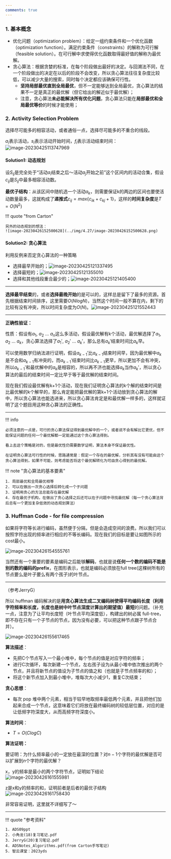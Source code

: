 ```yaml
---
comments: true
---
```

### 1. 基本概念

- 优化问题（optimization problem）：给定一组约束条件和一个优化函数（optimization function）。满足约束条件（constraints）的解称为可行解（feasible solution）。在可行解中求使得优化函数取得最好值的解称为最优解。
- 贪心算法：根据贪婪的标准，在每个阶段做出最好的决定。与回溯法不同，在一个阶段做出的决定在以后的阶段不会改变，所以贪心算法往往复杂度比较低，可以减少大量的搜索，同时每个决定都应该确保可行性。
    - **坚持局部最优直到全局最优**，但不一定能够达到全局最优，贪心算法的结果不一定是真正的最优解（但它给出的解近似于最优解）；
    - 注意，贪心算法**未必能解决所有优化问题**，贪心算法只能在**局部最优和全局最优等价**的时候才能使用；

### 2. Activity Selection Problem 

选择尽可能多的相容活动，或者通俗一点，选择尽可能多的不重合的线段。

$a_i$表示活动，$s_i$表示活动开始时间，$f_i$表示活动结束时间：![image-20230425113747969](../img/4.22/image-20230425113747969.png)

#### Solution1: 动态规划

设$S_{ij}$是完全处于“活动$a_i$结束之后～活动$a_j$开始之前”这个区间内的活动合集，假设$c_{ij}$是$S_{ij}$中最多相容活动数。

**最优子结构**：从该区间中随机选一个活动$a_k$，则需要保证k的两边的区间也要使活动数量最多，这就构成了**递推式**$c_{ij} = max\left\{c_{ik} + c_{kj} + 1\right\}$，这样的**时间复杂度**是$T=O(N^2)$

!!! quote "from Carton"

    另外的动态规划的想法：
    ![image-20230426152500628](../img/4.27/image-20230426152500628.png)

#### Solution2: 贪心算法

利用反例来否定贪心算法的一种策略

- 选择最早开始的；![image-20230425121337495](../img/4.22/image-20230425121337495.png)
- 选择最短的；![image-20230425121355010](../img/4.22/image-20230425121355010.png)
- 选择和其他线段重合最少的；![image-20230425121405400](../img/4.22/image-20230425121405400.png)

---

**选择最早结束**的，或者**选择最晚开始**的是可以的，这样总是留下了最多的资源。首先根据结束时间排序，这里需要$O(NlogN)$，当然这个时间一般不算在内，剩下的比较有没有冲突，所以时间复杂度为$O(N)$。![image-20230425121552443](../img/4.22/image-20230425121552443.png)

---

**正确性验证：**

性质：假设有$a_1$, $a_2$ ... $a_n$这么多活动，假设最优解有k个活动，最优解选择了$a_1$, $a_2$ ... $a_k$，贪心算法选择了$a_1'$, $a_2'$ ... $a_k'$，那么总有$a_k'$结束时间比$a_k$早。

可以使用数学归纳法进行证明，假设$a_{k-1}'$比$a_{k-1}$结束时间早，因为最优解中$a_k$是不会和$a_{k-1}$有冲突的，而$a_{k-1}'$结束时间比$a_{k-1}$更早，所以更加不会有冲突，所以$a_{k-1}'$和最优解中的$a_k$是相容的，所以再不济也能选择$a_k$当作$a_k'$，所以贪心算法的最后的结束时间一定比早于等于最优解的结束时间。

现在我们假设最优解有k+1个活动，现在我们证明贪心算法的k个解的结束时间是比最优解的k个解早的，那么肯定能把最优解的第k+1个活动放到贪心算法的解中，所以贪心算法也能选进来，所以贪心算法肯定是和最优解一样多的，这样就证明了这个题目用这种贪心算法的正确性。

---

!!! info

    必须注意的一点是，可行的贪心算法保证得到最优解中的一个，或者说不会有解比它更优，但不能保证问题的任何一个最优解都一定能通过这个贪心算法得到。

    看上去这个策略是对的，但是最优性仍需要数学证明，算法本身不保证最优性。

    在证明贪心算法可行性的时候，思路通常是：假定一个存在的最优解，分析其有没有可能由这个贪心算法得到，如果不可能，则考虑能否将这个最优解转化为可由贪心得到的最优解。

!!! note "贪心算法的基本要素"

    1. 局部最优和全局最优相等
    2. 可以在做出一次贪心选择后转化成一个子问题
    3. 证明用贪心的方法总能存在最优解
    4. 存在最优子机构，在做出了贪心选择之后还可以在子问题中寻找最优解（每一个贪心算法背后总有一个更加复杂低效的动态规划算法）

### 3. Huffman Code - for file compression

如果将字符等长进行编码，虽然便于分隔，但是会造成空间的浪费。所以我们可以按照字符出现的频率进行相应的不等长编码。现在我们的目标是要让如图所示的cost最小。

![image-20230426154555761](../img/4.27/image-20230426154555761.png)

当然还有一个重要的要素是编码之后能够**解码**，也就是说**任何一个数的编码不能是别的数的编码的prefix**，在图形表示，也就是编码必须放在full tree(这棵树所有的节点要么是叶子要么有两个孩子)的叶节点。

---

（参考JerryG）

所以 huffman 编码解决的是**用贪心算法生成二叉编码树使得平均编码长度（利用字符频率和长度，长度也是树中叶节点深度计算出的期望值）最短**的问题。（补充一点，注意为了让平均长度短（叶节点平均深度低），构建出的树必属 full-tree，即不存在只有一个子节点的节点，因为没有必要，可以把这种节点跟子节点合并）。

![image-20230426155617465](../img/4.27/image-20230426155617465.png)

**算法描述**：

- 先把C个节点写入一个最小堆中，每个节点的值是对应字符的频率；
- 进行C次循环，每次新建一个节点，左右孩子设为从最小堆中依次推出的两个节点，并且将新节点的值设为子节点的值之和（也就是子节点频率的和）；
- 将这个新节点加入到最小堆中，堆每次大小减少1，重复C次结束；

**贪心思想**：

- 每次 pop 堆中两个元素，相当于较早地取频率最低两个元素，并且把他们加起来合成一个节点，这意味着它们将放在最终编码树的较低层位置，对应的是让低频字符深度大，从而高频字符深度小。

**算法时间**：

- $T = O(ClogC)$

**算法证明：**

要证明：为什么频率最小的一定放在最深的位置？对$n-1$个字符的最优解是否可以扩展到$n$个字符的最优解？

x，y的频率是最小的两个字符节点，证明如下结论![image-20230426161555981](../img/4.27/image-20230426161555981.png)

z是x和y的频率的和，证明前者是后者的最优子结构![image-20230426161758430](../img/4.27/image-20230426161758430.png)

非常容易证明，这里就不详细写了～

---

!!! quote "参考资料"

    1. ADS09ppt
    2. 小角龙(18)复习笔记.pdf
    3. JerryG(20)复习笔记.pdf
    4. ADSNotes_Algorithms.pdf(from Carton手写笔记)
    5. 智云课堂：2023yds



